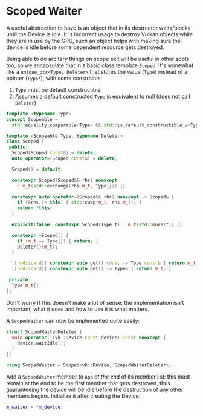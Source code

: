 # Scoped Waiter

A useful abstraction to have is an object that in its destructor waits/blocks until the Device is idle. It is incorrect usage to destroy Vulkan objects while they are in use by the GPU, such an object helps with making sure the device is idle before some dependent resource gets destroyed.

Being able to do arbitary things on scope exit will be useful in other spots too, so we encapsulate that in a basic class template `Scoped`. It's somewhat like a `unique_ptr<Type, Deleter>` that stores the value (`Type`) instead of a pointer (`Type*`), with some constraints:

1. `Type` must be default constructible
1. Assumes a default constructed `Type` is equivalent to null (does not call `Deleter`)

```cpp
template <typename Type>
concept Scopeable =
  std::equality_comparable<Type> && std::is_default_constructible_v<Type>;

template <Scopeable Type, typename Deleter>
class Scoped {
 public:
  Scoped(Scoped const&) = delete;
  auto operator=(Scoped const&) = delete;

  Scoped() = default;

  constexpr Scoped(Scoped&& rhs) noexcept
    : m_t(std::exchange(rhs.m_t, Type{})) {}

  constexpr auto operator=(Scoped&& rhs) noexcept -> Scoped& {
    if (&rhs != this) { std::swap(m_t, rhs.m_t); }
    return *this;
  }

  explicit(false) constexpr Scoped(Type t) : m_t(std::move(t)) {}

  constexpr ~Scoped() {
    if (m_t == Type{}) { return; }
    Deleter{}(m_t);
  }

  [[nodiscard]] constexpr auto get() const -> Type const& { return m_t; }
  [[nodiscard]] constexpr auto get() -> Type& { return m_t; }

 private:
  Type m_t{};
};
```

Don't worry if this doesn't make a lot of sense: the implementation isn't important, what it does and how to use it is what matters.

A `ScopedWaiter` can now be implemented quite easily:

```cpp
struct ScopedWaiterDeleter {
  void operator()(vk::Device const device) const noexcept {
    device.waitIdle();
  }
};

using ScopedWaiter = Scoped<vk::Device, ScopedWaiterDeleter>;
```

Add a `ScopedWaiter` member to `App` _at the end_ of its member list: this must remain at the end to be the first member that gets destroyed, thus guaranteeing the device will be idle before the destruction of any other members begins. Initialize it after creating the Device:

```cpp
m_waiter = *m_device;
```
